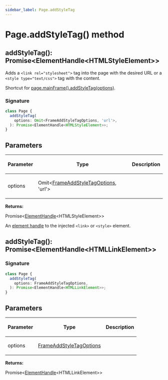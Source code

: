 ```yaml
---
sidebar_label: Page.addStyleTag
---
```


# Page.addStyleTag() method

<h2 id="overload-1">addStyleTag(): Promise&lt;ElementHandle&lt;HTMLStyleElement&gt;&gt;</h2>

Adds a `<link rel="stylesheet">` tag into the page with the desired URL or a `<style type="text/css">` tag with the content.

Shortcut for [page.mainFrame().addStyleTag(options)](./puppeteer.frame.addstyletag.md#overload-2).

### Signature

```typescript
class Page {
  addStyleTag(
    options: Omit<FrameAddStyleTagOptions, 'url'>,
  ): Promise<ElementHandle<HTMLStyleElement>>;
}
```

## Parameters

<table><thead><tr><th>

Parameter

</th><th>

Type

</th><th>

Description

</th></tr></thead>
<tbody><tr><td>

options

</td><td>

Omit&lt;[FrameAddStyleTagOptions](./puppeteer.frameaddstyletagoptions.md), 'url'&gt;

</td><td>

</td></tr>
</tbody></table>

**Returns:**

Promise&lt;[ElementHandle](./puppeteer.elementhandle.md)&lt;HTMLStyleElement&gt;&gt;

An [element handle](./puppeteer.elementhandle.md) to the injected `<link>` or `<style>` element.

<h2 id="overload-2">addStyleTag(): Promise&lt;ElementHandle&lt;HTMLLinkElement&gt;&gt;</h2>

### Signature

```typescript
class Page {
  addStyleTag(
    options: FrameAddStyleTagOptions,
  ): Promise<ElementHandle<HTMLLinkElement>>;
}
```

## Parameters

<table><thead><tr><th>

Parameter

</th><th>

Type

</th><th>

Description

</th></tr></thead>
<tbody><tr><td>

options

</td><td>

[FrameAddStyleTagOptions](./puppeteer.frameaddstyletagoptions.md)

</td><td>

</td></tr>
</tbody></table>

**Returns:**

Promise&lt;[ElementHandle](./puppeteer.elementhandle.md)&lt;HTMLLinkElement&gt;&gt;
